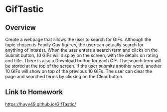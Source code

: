 # GifTastic
## Overview

Create a webpage that allows the user to search for GIFs. Although the topic chosen is Family Guy figures, the user can actually search for anything of interest. When the user enters a search term and clicks on the Submit button, 10 GIFs will display on the screen, with the details on rating and title. There is also a Download button for each GIF. The search term will be stored at the top of the screen. If the user submits another word, another 10 GIFs will show on top of the previous 10 GIFs. The user can clear the page and searched terms by clicking on the Clear button.

## Link to Homework
https://huyy49.github.io/GifTastic/
